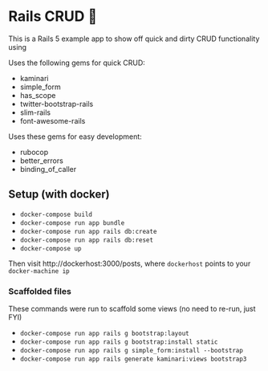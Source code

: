 # Rails CRUD :pray:

This is a Rails 5 example app to show off quick and dirty CRUD functionality
using

Uses the following gems for quick CRUD:

- kaminari
- simple\_form
- has\_scope
- twitter-bootstrap-rails
- slim-rails
- font-awesome-rails

Uses these gems for easy development:

- rubocop
- better\_errors
- binding\_of\_caller

## Setup (with docker)

- `docker-compose build`
- `docker-compose run app bundle`
- `docker-compose run app rails db:create`
- `docker-compose run app rails db:reset`
- `docker-compose up`

Then visit http://dockerhost:3000/posts, where `dockerhost` points to your
`docker-machine ip`

### Scaffolded files

These commands were run to scaffold some views (no need to re-run, just FYI)

- `docker-compose run app rails g bootstrap:layout`
- `docker-compose run app rails g bootstrap:install static`
- `docker-compose run app rails g simple_form:install --bootstrap`
- `docker-compose run app rails generate kaminari:views bootstrap3`
